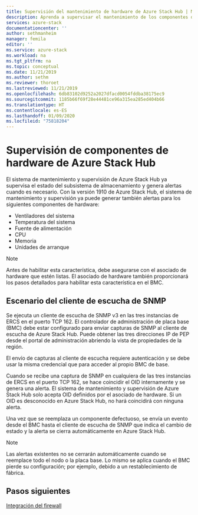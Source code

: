 ```yaml
---
title: Supervisión del mantenimiento de hardware de Azure Stack Hub | Microsoft Docs
description: Aprenda a supervisar el mantenimiento de los componentes de hardware de Azure Stack Hub.
services: azure-stack
documentationcenter: ''
author: sethmanheim
manager: femila
editor: ''
ms.service: azure-stack
ms.workload: na
ms.tgt_pltfrm: na
ms.topic: conceptual
ms.date: 11/21/2019
ms.author: sethm
ms.reviewer: thoroet
ms.lastreviewed: 11/21/2019
ms.openlocfilehash: 6db83102d9252a2027dfacd0054fddba38175ec9
ms.sourcegitcommit: 1185b66f69f28e44481ce96a315ea285ed404b66
ms.translationtype: HT
ms.contentlocale: es-ES
ms.lasthandoff: 01/09/2020
ms.locfileid: "75818204"
---
```

# <a name="monitor-azure-stack-hub-hardware-components"></a>Supervisión de componentes de hardware de Azure Stack Hub

El sistema de mantenimiento y supervisión de Azure Stack Hub ya supervisa el estado del subsistema de almacenamiento y genera alertas cuando es necesario. Con la versión 1910 de Azure Stack Hub, el sistema de mantenimiento y supervisión ya puede generar también alertas para los siguientes componentes de hardware:

- Ventiladores del sistema
- Temperatura del sistema
- Fuente de alimentación
- CPU
- Memoria
- Unidades de arranque

> [!NOTE]
> Antes de habilitar esta característica, debe asegurarse con el asociado de hardware que estén listas. El asociado de hardware también proporcionará los pasos detallados para habilitar esta característica en el BMC.

## <a name="snmp-listener-scenario"></a>Escenario del cliente de escucha de SNMP

Se ejecuta un cliente de escucha de SNMP v3 en las tres instancias de ERCS en el puerto TCP 162. El controlador de administración de placa base (BMC) debe estar configurado para enviar capturas de SNMP al cliente de escucha de Azure Stack Hub. Puede obtener las tres direcciones IP de PEP desde el portal de administración abriendo la vista de propiedades de la región.

El envío de capturas al cliente de escucha requiere autenticación y se debe usar la misma credencial que para acceder al propio BMC de base.

Cuando se recibe una captura de SNMP en cualquiera de las tres instancias de ERCS en el puerto TCP 162, se hace coincidir el OID internamente y se genera una alerta. El sistema de mantenimiento y supervisión de Azure Stack Hub solo acepta OID definidos por el asociado de hardware. Si un OID es desconocido en Azure Stack Hub, no hará coincidirá con ninguna alerta.

Una vez que se reemplaza un componente defectuoso, se envía un evento desde el BMC hasta el cliente de escucha de SNMP que indica el cambio de estado y la alerta se cierra automáticamente en Azure Stack Hub.

> [!NOTE]
> Las alertas existentes no se cerrarán automáticamente cuando se reemplace todo el nodo o la placa base. Lo mismo se aplica cuando el BMC pierde su configuración; por ejemplo, debido a un restablecimiento de fábrica.

## <a name="next-steps"></a>Pasos siguientes

[Integración del firewall](azure-stack-firewall.md)
